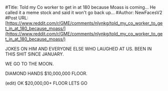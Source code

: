 #Title: Told my Co worker to get in at 180 because Moass is coming... He called it a meme stock and said it won't go back up...
#Author: NewFacesV2
#Post URL: [https://www.reddit.com/r/GME/comments/nlynkg/told_my_co_worker_to_get_in_at_180_because_moass/](https://www.reddit.com/r/GME/comments/nlynkg/told_my_co_worker_to_get_in_at_180_because_moass/)


JOKES ON HIM AND EVERYONE ELSE WHO LAUGHED AT US. BEEN IN THIS SHIT SINCE JANUARY.

WE GO TO THE MOON.

DIAMOND HANDS $10,000,000 FLOOR.

(edit) OK $20,000,00+ FLOOR LETS GO